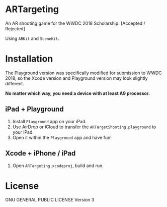 # ARTargeting

An AR shooting game for the WWDC 2018 Scholarship. [Accepted / Rejected]

Using `ARKit` and `SceneKit`.

# Installation

The Playground version was specifically modified for submission to WWDC 2018, so the Xcode version and Playground version may look slightly different. 

**No matter which way, you need a device with at least A9 processor.**

## iPad + Playground

1. Install `Playground` app on your iPad.
2. Use AirDrop or iCloud to transfer the `ARTargetShooting.playground` to your iPad.
3. Open it within the `Playground` app and have fun!

## Xcode + iPhone / iPad

1. Open `ARTargeting.xcodeproj`, build and run.

# License

GNU GENERAL PUBLIC LICENSE Version 3


